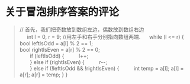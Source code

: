 # 关于冒泡排序答案的评论
>// 首先，我们把奇数放到数组左边，偶数放到数组右边  
      int l = 0, r = 9; //用左手和右手分别指向数组两端. 
      while (l <= r) {  
        bool leftIsOdd = a[l] % 2 == 1;  
        bool rightIsEven = a[r] % 2 == 0;  
        if (leftIsOdd) { 
          l++;  
        } else if (rightIsEven) { 
          r--;  
        } else if (!leftIsOdd && !rightIsEven) { 
          int temp = a[l]; 
          a[l] = a[r]; 
          a[r] = temp; 
        } 
      } 
